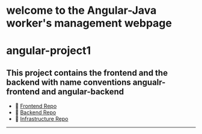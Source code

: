 # welcome to the Angular-Java worker's management webpage

# angular-project1
This project contains the frontend and the backend with name conventions angualr-frontend and angular-backend
---
- 🔹 [Frontend Repo](https://github.com/shubhamadlinge/angularjava-frontend)
- 🔹 [Backend Repo](https://github.com/shubhamadlinge/angularjava-backend)
- 🔹 [Infrastructure Repo](https://github.com/shubhamadlinge/project-infra)

---
